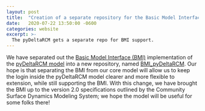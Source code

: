 ```yaml
---
layout: post
title:  "Creation of a separate repository for the Basic Model Interface"
date:   2020-07-22 13:50:00 -0600
categories: website
excerpt: >-
  The pyDeltaRCM gets a separate repo for BMI support.
---
```



We have separated out the [Basic Model Interface (BMI)](https://bmi.readthedocs.io/en/latest/?badge=latest) implementation of the [pyDeltaRCM model](https://deltarcm.org/pyDeltaRCM/) into a new repository, named [BMI_pyDeltaRCM](https://github.com/DeltaRCM/BMI_pyDeltaRCM).
Our hope is that separating the BMI from our core model will allow us to keep the login inside the pyDeltaRCM model clearer and more flexible to extension, while still supporting the BMI.
With this change, we have brought the BMI up to the version 2.0 specifications outlined by the Community Surface Dynamics Modeling System; we hope the model will be useful for some folks there!
